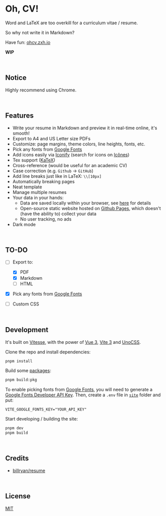 # Oh, CV!

Word and LaTeX are too overkill for a curriculum vitae / resume.

So why not write it in Markdown?

Have fun: [ohcv.zxh.io](https://ohcv.zxh.io/)

**WIP**


&nbsp;

## Notice

Highly recommend using Chrome.


&nbsp;

## Features

- Write your resume in Markdown and preview it in real-time online, it's smooth!
- Export to A4 and US Letter size PDFs
- Customize: page margins, theme colors, line heights, fonts, etc.
- Pick any fonts from [Google Fonts](https://fonts.google.com/)
- Add icons easily via [Iconify](https://github.com/iconify/iconify) (search for icons on [Icônes](https://icones.js.org/))
- Tex support ([KaTeX](https://github.com/KaTeX/KaTeX))
- Cross-reference (would be useful for an academic CV)
- Case correction (e.g. `Github` -> `GitHub`)
- Add line breaks just like in LaTeX: `\\[10px]`
- Automatically breaking pages
- Neat template
- Manage multiple resumes
- Your data in your hands:
  - Data are saved locally within your browser, see [here](https://localforage.github.io/localForage/) for details
  - Open-source static website hosted on [Github Pages](https://pages.github.com/), which doesn't (have the ability to) collect your data
  - No user tracking, no ads
- Dark mode


&nbsp;

## TO-DO

- [ ] Export to:

  - [x] PDF
  - [x] Markdown
  - [ ] HTML

- [x] Pick any fonts from [Google Fonts](https://fonts.google.com/)

- [ ] Custom CSS


&nbsp;

## Development

It's built on [Vitesse](https://github.com/antfu/vitesse), with the power of [Vue 3](https://github.com/vuejs/vue-next), [Vite 3](https://github.com/vitejs/vite) and [UnoCSS](https://github.com/antfu/unocss).

Clone the repo and install dependencies:

```bash
pnpm install
```

Build some [packages](packages):

```bash
pnpm build:pkg
```

To enable picking fonts from [Google Fonts](https://fonts.google.com/), you will need to generate a [Google Fonts Developer API Key](https://developers.google.com/fonts/docs/developer_api#APIKey). Then, create a `.env` file in [`site`](site/) folder and put:

```
VITE_GOOGLE_FONTS_KEY="YOUR_API_KEY"
```

Start developing / building the site:

```bash
pnpm dev
pnpm build
```


&nbsp;

## Credits

- [billryan/resume](https://github.com/billryan/resume)


&nbsp;

## License

[MIT](LICENSE)

